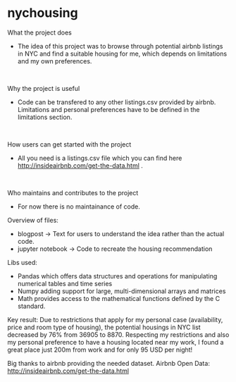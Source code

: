# nychousing

What the project does	 <br />
- The idea of this project was to browse through potential airbnb listings in NYC and find a suitable housing for me, which depends on limitations and my own preferences. <br />
 <br />

Why the project is useful <br />
- Code can be transfered to any other listings.csv provided by airbnb. Limitations and personal preferences have to be defined in the limitations section. <br />
 <br />

How users can get started with the project  <br />
- All you need is a listings.csv file which you can find here http://insideairbnb.com/get-the-data.html .  <br />
 <br />

Who maintains and contributes to the project  <br />
- For now there is no maintainance of code.

Overview of files: <br />
- blogpost -> Text for users to understand the idea rather than the actual code.
- jupyter notebook -> Code to recreate the housing recommendation

Libs used: <br />
- Pandas which offers data structures and operations for manipulating numerical tables and time series <br />
- Numpy adding support for large, multi-dimensional arrays and matrices <br />
- Math provides access to the mathematical functions defined by the C standard. <br />

Key result:
Due to restrictions that apply for my personal case (availability, price and room type of housing), the potential housings in NYC list decreased by 76% from 36905 to 8870.
Respecting my restrictions and also my personal preference to have a housing located near my work, I found a great place just 200m from work and for only 95 USD per night!

Big thanks to airbnb providing the needed dataset.
Airbnb Open Data: http://insideairbnb.com/get-the-data.html 
